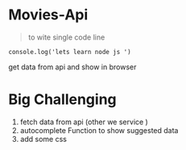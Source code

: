 # Movies-Api

> to wite single code line

`console.log('lets learn node js ')`

get data from api and show in browser

# Big Challenging

1. fetch data from api (other we service )
2. autocomplete Function to show suggested data
3. add some css

